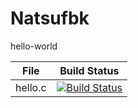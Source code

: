 # Natsufbk
hello-world

File|Build Status
---|---
hello.c|[![Build Status](https://travis-ci.com/Natsufbk/Natsufbk.svg?branch=master)](https://travis-ci.com/Natsufbk/Natsufbk)
